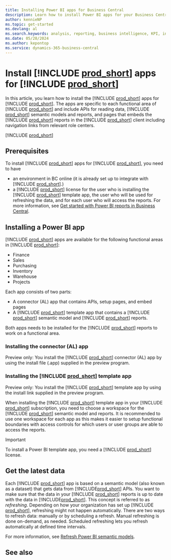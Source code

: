 ```yaml
---
title: Installing Power BI apps for Business Central
description: Learn how to install Power BI apps for your Business Central data.
author: kennieNP
ms.topic: get-started
ms.devlang: al
ms.search.keywords: analysis, reporting, business intelligence, KPI, installation, administration
ms.date: 05/28/2024
ms.author: kepontop
ms.service: dynamics-365-business-central
---
```


# Install [!INCLUDE [prod_short](includes/powerbi-name.md)] apps for [!INCLUDE [prod_short](includes/prod_short.md)]

In this article, you learn how to install the [!INCLUDE [prod_short](includes/powerbi-name.md)] apps for [!INCLUDE [prod_short](includes/prod_short.md)]. The apps are specific to each functional area of [!INCLUDE [prod_short](includes/prod_short.md)] and include APIs for reading data, [!INCLUDE [prod_short](includes/powerbi-name.md)] semantic models and reports, and pages that embeds the [!INCLUDE [prod_short](includes/powerbi-name.md)] reports in the [!INCLUDE [prod_short](includes/prod_short.md)] client including navigation links from relevant role centers.

[!INCLUDE [prod_short](includes/preview.md)]

## Prerequisites

To install [!INCLUDE [prod_short](includes/powerbi-name.md)] apps for [!INCLUDE [prod_short](includes/prod_short.md)], you need to have
- an environment in BC online (it is already set up to integrate with [!INCLUDE [prod_short](includes/powerbi-name.md)].)
- a [!INCLUDE [prod_short](includes/powerbi-pro-license-name.md)] license for the user who is installing the [!INCLUDE [prod_short](includes/powerbi-name.md)] template app, the user who will be used for refreshing the data, and for each user who will access the reports. For more information, see [Get started with Power BI reports in Business Central](https://learn.microsoft.com/dynamics365/business-central/across-working-with-powerbi#get-started).

## Installing a Power BI app 

[!INCLUDE [prod_short](includes/powerbi-name.md)] apps are available for the following functional areas in [!INCLUDE [prod_short](includes/prod_short.md)]:
- Finance
- Sales
- Purchasing
- Inventory
- Warehouse
- Projects

Each app consists of two parts:
- A connector (AL) app that contains APIs, setup pages, and embed pages
- A [!INCLUDE [prod_short](includes/powerbi-name.md)] template app that contains a [!INCLUDE [prod_short](includes/powerbi-name.md)] semantic model and [!INCLUDE [prod_short](includes/powerbi-name.md)] reports.

Both apps needs to be installed for the [!INCLUDE [prod_short](includes/powerbi-name.md)] reports to work on a functional area.

### Installing the connector (AL) app

Preview only: You install the [!INCLUDE [prod_short](includes/powerbi-name.md)] connector (AL) app by using the install file (.app) supplied in the preview program.

### Installing the [!INCLUDE [prod_short](includes/powerbi-name.md)] template app

Preview only: You install the [!INCLUDE [prod_short](includes/powerbi-name.md)] template app by using the install link supplied in the preview program.

When installing the [!INCLUDE [prod_short](includes/powerbi-name.md)] template app in your [!INCLUDE [prod_short](includes/powerbi-name.md)] subscription, you need to choose a workspace for the [!INCLUDE [prod_short](includes/powerbi-name.md)] semantic model and reports. It is recommended to use one workspace for each app as this makes it easier to setup functional boundaries with access controls for which users or user groups are able to access the reports. 

> [!IMPORTANT]
> To install a Power BI template app, you need a [!INCLUDE [prod_short](includes/powerbi-pro-license-name.md)] license.



## Get the latest data

Each [!INCLUDE [prod_short](includes/powerbi-name.md)] app is based on a semantic model (also known as a dataset) that gets data from [!INCLUDE[prod_short](includes/prod_short.md)] APIs. You want to make sure that the data in your [!INCLUDE [prod_short](includes/powerbi-name.md)] reports is up to date with the data in [!INCLUDE[prod_short](includes/prod_short.md)]. This concept is referred to as *refreshing*. Depending on how your organization has set up [!INCLUDE [prod_short](includes/powerbi-name.md)], refreshing might not happen automatically. There are two ways to refresh data: manually or by scheduling a refresh. Manual refreshing is done on-demand, as needed. Scheduled refreshing lets you refresh automatically at defined time intervals.

For more information, see [Refresh Power BI semantic models](https://learn.microsoft.com/en-gb/dynamics365/business-central/across-working-with-powerbi#work-with-power-bi-reports).


## See also

<!-- TODO when merging to docs repo: update with see also links -->